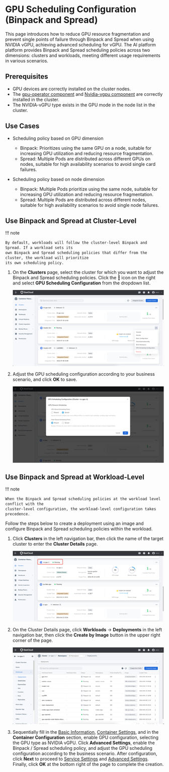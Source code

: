 # GPU Scheduling Configuration (Binpack and Spread)

This page introduces how to reduce GPU resource fragmentation and prevent single points of failure through
Binpack and Spread when using NVIDIA vGPU, achieving advanced scheduling for vGPU. The AI platform platform
provides Binpack and Spread scheduling policies across two dimensions: clusters and workloads,
meeting different usage requirements in various scenarios.

## Prerequisites

- GPU devices are correctly installed on the cluster nodes.
- The [gpu-operator component](./nvidia/install_nvidia_driver_of_operator.md)
  and [Nvidia-vgpu component](./nvidia/vgpu/vgpu_addon.md) are correctly installed in the cluster.
- The NVIDIA-vGPU type exists in the GPU mode in the node list in the cluster.

## Use Cases

- Scheduling policy based on GPU dimension

    - Binpack: Prioritizes using the same GPU on a node, suitable for increasing GPU utilization and reducing resource fragmentation.
    - Spread: Multiple Pods are distributed across different GPUs on nodes, suitable for high availability scenarios to avoid single card failures.

- Scheduling policy based on node dimension

    - Binpack: Multiple Pods prioritize using the same node, suitable for increasing GPU utilization and reducing resource fragmentation.
    - Spread: Multiple Pods are distributed across different nodes, suitable for high availability scenarios to avoid single node failures.

## Use Binpack and Spread at Cluster-Level

!!! note

    By default, workloads will follow the cluster-level Binpack and Spread. If a workload sets its
    own Binpack and Spread scheduling policies that differ from the cluster, the workload will prioritize
    its own scheduling policy.

1. On the __Clusters__ page, select the cluster for which you want to adjust the Binpack and Spread scheduling
   policies. Click the __┇__ icon on the right and select __GPU Scheduling Configuration__ from the dropdown list.

    ![Clusters](images/gpu-scheduler-clusterlist.png)

2. Adjust the GPU scheduling configuration according to your business scenario, and click __OK__ to save.

    ![Binpack Configuration](images/gpu-scheduler-clusterrule.png)

## Use Binpack and Spread at Workload-Level

!!! note

    When the Binpack and Spread scheduling policies at the workload level conflict with the
    cluster-level configuration, the workload-level configuration takes precedence.

Follow the steps below to create a deployment using an image and configure Binpack and Spread
scheduling policies within the workload.

1. Click __Clusters__ in the left navigation bar, then click the name of the target cluster to
   enter the __Cluster Details__ page.

    ![Clusters](images/clusterlist1.png)

2. On the Cluster Details page, click __Workloads__ -> __Deployments__ in the left navigation bar,
   then click the __Create by Image__ button in the upper right corner of the page.

    ![Create Workload](images/gpu-createdeploy.png)

3. Sequentially fill in the [Basic Information](../workloads/create-deployment.md#basic-information),
   [Container Settings](../workloads/create-deployment.md#container-settings),
   and in the __Container Configuration__ section, enable GPU configuration, selecting the GPU type as NVIDIA vGPU.
   Click __Advanced Settings__, enable the Binpack / Spread scheduling policy, and adjust the GPU scheduling
   configuration according to the business scenario. After configuration, click __Next__ to proceed to
   [Service Settings](../workloads/create-deployment.md#service-settings)
   and [Advanced Settings](../workloads/create-deployment.md#advanced-settings).
   Finally, click __OK__ at the bottom right of the page to complete the creation.

